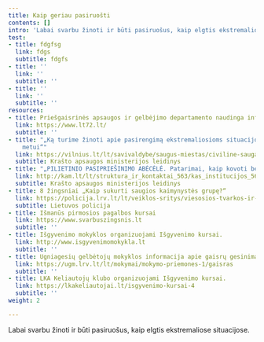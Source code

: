 ```yaml
---
title: Kaip geriau pasiruošti
contents: []
intro: 'Labai svarbu žinoti ir būti pasiruošus, kaip elgtis ekstremaliose situacijose. '
test:
- title: fdgfsg
  link: fdgs
  subtitle: fdgfs
- title: ''
  link: ''
  subtitle: ''
- title: ''
  link: ''
  subtitle: ''
resources:
- title: Priešgaisrinės apsaugos ir gelbėjimo departamento naudinga infomacija
  link: https://www.lt72.lt/
  subtitle: ''
- title: "„Ką turime žinoti apie pasirengimą ekstremaliosioms situacijoms ir karo
    metui“"
  link: https://vilnius.lt/lt/savivaldybe/saugus-miestas/civiline-sauga/ka-turime-zinoti-apie-pasirengima-ekstremaliosioms-situacijoms-ir-karo-metui-5/?fbclid=IwAR3PTfD3DqVYzJD26t5XgFKiZuUUlqZKIX6-K_bOgv2CbO7H3FHrt6Soo3o
  subtitle: Krašto apsaugos ministerijos leidinys
- title: "„PILIETINIO PASIPRIEŠINIMO ABĖCĖLĖ. Patarimai, kaip kovoti be ginklų“"
  link: http://kam.lt/lt/struktura_ir_kontaktai_563/kas_institucijos_567/mobilizacijos_departamentas_prie_kam/informacija/leidinys_pilietinio_pasipriesinimo_abecele._patarimai_kaip_kovoti_be_ginklu.html?fbclid=IwAR1TAMSo6BshJ1sd_1lrBciq6MPu8IKyjNJnA7ggL-tJ9oiKAYIgA_lgH2k
  subtitle: Krašto apsaugos ministerijos leidinys
- title: 8 žingsniai „Kaip sukurti saugios kaimynystės grupę?“
  link: https://policija.lrv.lt/lt/veiklos-sritys/viesosios-tvarkos-ir-gyventoju-saugumo-uztikrinimas/saugi-kaimynyste/kaip-sukurti-saugios-kaimynystes-grupe
  subtitle: Lietuvos policija
- title: Išmanūs pirmosios pagalbos kursai
  link: https://www.svarbuszingsnis.lt
  subtitle: ''
- title: Išgyvenimo mokyklos organizuojami Išgyvenimo kursai.
  link: http://www.isgyvenimomokykla.lt
  subtitle: ''
- title: Ugniagesių gelbėtojų mokyklos informacija apie gaisrų gesinimą.
  link: https://ugm.lrv.lt/lt/mokymai/mokymo-priemones-1/gaisras
  subtitle: ''
- title: LKA Keliautojų klubo organizuojami Išgyvenimo kursai.
  link: https://lkakeliautojai.lt/isgyvenimo-kursai-4
  subtitle: ''
weight: 2

---
```

Labai svarbu žinoti ir būti pasiruošus, kaip elgtis ekstremaliose situacijose.